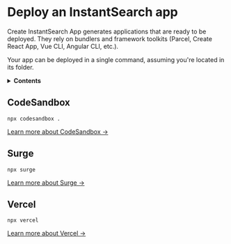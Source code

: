 # Deploy an InstantSearch app

Create InstantSearch App generates applications that are ready to be deployed. They rely on bundlers and framework toolkits (Parcel, Create React App, Vue CLI, Angular CLI, etc.).

Your app can be deployed in a single command, assuming you're located in its folder.

<details>
  <summary><strong>Contents</strong></summary>

<!-- START doctoc generated TOC please keep comment here to allow auto update -->
<!-- DON'T EDIT THIS SECTION, INSTEAD RE-RUN doctoc TO UPDATE -->

- [CodeSandbox](#codesandbox)
- [Surge](#surge)
- [Vercel](#vercel)

<!-- END doctoc generated TOC please keep comment here to allow auto update -->

</details>

## CodeSandbox

```
npx codesandbox .
```

[Learn more about CodeSandbox →](https://codesandbox.io)

## Surge

```
npx surge
```

[Learn more about Surge →](https://surge.sh)

## Vercel

```
npx vercel
```

[Learn more about Vercel →](https://vercel.com)
